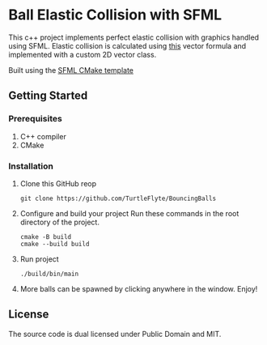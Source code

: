# Ball Elastic Collision with SFML

This c++ project implements perfect elastic collision with graphics handled using SFML. Elastic collision is calculated using [this](https://en.wikipedia.org/wiki/Elastic_collision#:~:text=In%20an%20angle%2Dfree%20representation%2C%20the%20changed%20velocities%20are%20computed%20using%20the%20centers%20x1%20and%20x2%20at%20the%20time%20of%20contact%20as) vector formula and implemented with a custom 2D vector class. 

Built using the [SFML CMake template](https://github.com/SFML/cmake-sfml-project)

## Getting Started

### Prerequisites

1. C++ compiler
2. CMake

### Installation

1. Clone this GitHub reop
   
   ```
   git clone https://github.com/TurtleFlyte/BouncingBalls
   ```
1. Configure and build your project
    Run these commands in the root directory of the project.

    ```
    cmake -B build
    cmake --build build
    ```
1. Run project
   
    ```
    ./build/bin/main
    ```
1. More balls can be spawned by clicking anywhere in the window. Enjoy!

## License

The source code is dual licensed under Public Domain and MIT.
